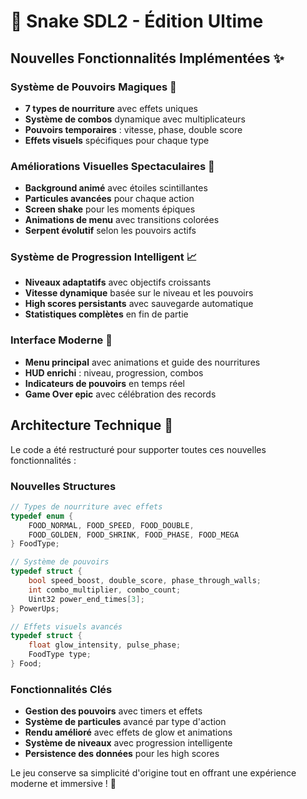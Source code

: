 # 🐍 Snake SDL2 - Édition Ultime 

## Nouvelles Fonctionnalités Implémentées ✨

### Système de Pouvoirs Magiques 🔮
- **7 types de nourriture** avec effets uniques
- **Système de combos** dynamique avec multiplicateurs
- **Pouvoirs temporaires** : vitesse, phase, double score
- **Effets visuels** spécifiques pour chaque type

### Améliorations Visuelles Spectaculaires 🌟
- **Background animé** avec étoiles scintillantes
- **Particules avancées** pour chaque action
- **Screen shake** pour les moments épiques
- **Animations de menu** avec transitions colorées
- **Serpent évolutif** selon les pouvoirs actifs

### Système de Progression Intelligent 📈
- **Niveaux adaptatifs** avec objectifs croissants
- **Vitesse dynamique** basée sur le niveau et les pouvoirs
- **High scores persistants** avec sauvegarde automatique
- **Statistiques complètes** en fin de partie

### Interface Moderne 🎨
- **Menu principal** avec animations et guide des nourritures
- **HUD enrichi** : niveau, progression, combos
- **Indicateurs de pouvoirs** en temps réel
- **Game Over epic** avec célébration des records

## Architecture Technique 🔧

Le code a été restructuré pour supporter toutes ces nouvelles fonctionnalités :

### Nouvelles Structures
```c
// Types de nourriture avec effets
typedef enum {
    FOOD_NORMAL, FOOD_SPEED, FOOD_DOUBLE, 
    FOOD_GOLDEN, FOOD_SHRINK, FOOD_PHASE, FOOD_MEGA
} FoodType;

// Système de pouvoirs
typedef struct {
    bool speed_boost, double_score, phase_through_walls;
    int combo_multiplier, combo_count;
    Uint32 power_end_times[3];
} PowerUps;

// Effets visuels avancés
typedef struct {
    float glow_intensity, pulse_phase;
    FoodType type;
} Food;
```

### Fonctionnalités Clés
- **Gestion des pouvoirs** avec timers et effets
- **Système de particules** avancé par type d'action
- **Rendu amélioré** avec effets de glow et animations
- **Système de niveaux** avec progression intelligente
- **Persistence des données** pour les high scores

Le jeu conserve sa simplicité d'origine tout en offrant une expérience moderne et immersive ! 🚀